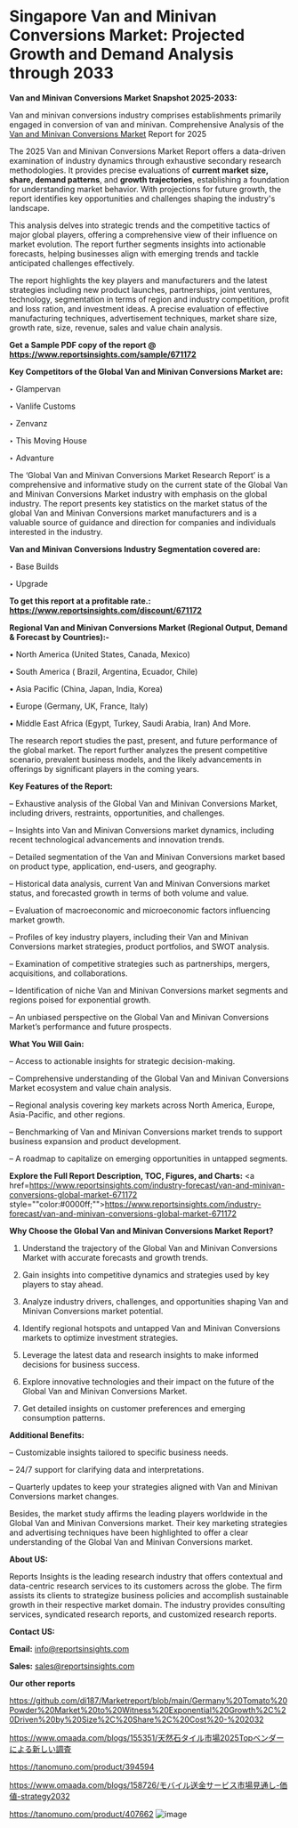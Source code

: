 # Singapore Van and Minivan Conversions Market: Projected Growth and Demand Analysis through 2033

<strong>Van and Minivan Conversions Market Snapshot 2025-2033:</strong>

Van and minivan conversions industry comprises establishments primarily engaged in conversion of van and minivan. Comprehensive Analysis of the <a href=https://www.reportsinsights.com/sample/671172>Van and Minivan Conversions Market</a> Report for 2025

The 2025 Van and Minivan Conversions Market Report offers a data-driven examination of industry dynamics through exhaustive secondary research methodologies. It provides precise evaluations of <strong>current market size, share, demand patterns</strong>, and <strong>growth trajectories</strong>, establishing a foundation for understanding market behavior. With projections for future growth, the report identifies key opportunities and challenges shaping the industry's landscape.

This analysis delves into strategic trends and the competitive tactics of major global players, offering a comprehensive view of their influence on market evolution. The report further segments insights into actionable forecasts, helping businesses align with emerging trends and tackle anticipated challenges effectively.

The report highlights the key players and manufacturers and the latest strategies including new product launches, partnerships, joint ventures, technology, segmentation in terms of region and industry competition, profit and loss ration, and investment ideas. A precise evaluation of effective manufacturing techniques, advertisement techniques, market share size, growth rate, size, revenue, sales and value chain analysis.

<strong>Get a Sample PDF copy of the report @ <a href=https://www.reportsinsights.com/sample/671172 style=color:#0000ff;>https://www.reportsinsights.com/sample/671172</a></strong>

<strong>Key Competitors of the Global Van and Minivan Conversions Market are:</strong>

‣ Glampervan

‣ Vanlife Customs

‣ Zenvanz

‣ This Moving House

‣ Advanture

The ‘Global Van and Minivan Conversions Market Research Report’ is a comprehensive and informative study on the current state of the Global Van and Minivan Conversions Market industry with emphasis on the global industry. The report presents key statistics on the market status of the global Van and Minivan Conversions market manufacturers and is a valuable source of guidance and direction for companies and individuals interested in the industry.

<strong>Van and Minivan Conversions Industry Segmentation covered are:</strong>

‣ Base Builds

‣ Upgrade

<strong>To get this report at a profitable rate.: <a href=https://www.reportsinsights.com/discount/671172 style=color:#0000ff;>https://www.reportsinsights.com/discount/671172</a></strong>

<strong>Regional Van and Minivan Conversions Market (Regional Output, Demand &amp; Forecast by Countries):-</strong>

• North America (United States, Canada, Mexico)

• South America ( Brazil, Argentina, Ecuador, Chile)

• Asia Pacific (China, Japan, India, Korea)

• Europe (Germany, UK, France, Italy)

• Middle East Africa (Egypt, Turkey, Saudi Arabia, Iran) And More.

The research report studies the past, present, and future performance of the global market. The report further analyzes the present competitive scenario, prevalent business models, and the likely advancements in offerings by significant players in the coming years.

<strong>Key Features of the Report:</strong>

– Exhaustive analysis of the Global Van and Minivan Conversions Market, including drivers, restraints, opportunities, and challenges.

– Insights into Van and Minivan Conversions market dynamics, including recent technological advancements and innovation trends.

– Detailed segmentation of the Van and Minivan Conversions market based on product type, application, end-users, and geography.

– Historical data analysis, current Van and Minivan Conversions market status, and forecasted growth in terms of both volume and value.

– Evaluation of macroeconomic and microeconomic factors influencing market growth.

– Profiles of key industry players, including their Van and Minivan Conversions market strategies, product portfolios, and SWOT analysis.

– Examination of competitive strategies such as partnerships, mergers, acquisitions, and collaborations.

– Identification of niche Van and Minivan Conversions market segments and regions poised for exponential growth.

– An unbiased perspective on the Global Van and Minivan Conversions Market’s performance and future prospects.

<strong>What You Will Gain:</strong>

– Access to actionable insights for strategic decision-making.

– Comprehensive understanding of the Global Van and Minivan Conversions Market ecosystem and value chain analysis.

– Regional analysis covering key markets across North America, Europe, Asia-Pacific, and other regions.

– Benchmarking of Van and Minivan Conversions market trends to support business expansion and product development.

– A roadmap to capitalize on emerging opportunities in untapped segments.

<strong>Explore the Full Report Description, TOC, Figures, and Charts:</strong>
<a href=https://www.reportsinsights.com/industry-forecast/van-and-minivan-conversions-global-market-671172 style=""color:#0000ff;"">https://www.reportsinsights.com/industry-forecast/van-and-minivan-conversions-global-market-671172</a>

<strong>Why Choose the Global Van and Minivan Conversions Market Report?</strong>

1. Understand the trajectory of the Global Van and Minivan Conversions Market with accurate forecasts and growth trends.

2. Gain insights into competitive dynamics and strategies used by key players to stay ahead.

3. Analyze industry drivers, challenges, and opportunities shaping Van and Minivan Conversions market potential.

4. Identify regional hotspots and untapped Van and Minivan Conversions markets to optimize investment strategies.

5. Leverage the latest data and research insights to make informed decisions for business success.

6. Explore innovative technologies and their impact on the future of the Global Van and Minivan Conversions Market.

7. Get detailed insights on customer preferences and emerging consumption patterns.

<strong>Additional Benefits:</strong>

– Customizable insights tailored to specific business needs.

– 24/7 support for clarifying data and interpretations.

– Quarterly updates to keep your strategies aligned with Van and Minivan Conversions market changes.

Besides, the market study affirms the leading players worldwide in the Global Van and Minivan Conversions market. Their key marketing strategies and advertising techniques have been highlighted to offer a clear understanding of the Global Van and Minivan Conversions market.

<strong><strong>About US</strong>:</strong>

Reports Insights is the leading research industry that offers contextual and data-centric research services to its customers across the globe. The firm assists its clients to strategize business policies and accomplish sustainable growth in their respective market domain. The industry provides consulting services, syndicated research reports, and customized research reports.

<strong>Contact US:</strong>

<p class=><b>Email:</b> <a href=mailto:info@reportsinsights.com>info@reportsinsights.com</a></p>
<p class=><b>Sales:</b> <a href=mailto:sales@reportsinsights.com>sales@reportsinsights.com</a></p>

<strong>Our other reports</strong>

<a href=https://github.com/di187/Marketreport/blob/main/Germany%20Tomato%20Powder%20Market%20to%20Witness%20Exponential%20Growth%2C%20Driven%20by%20Size%2C%20Share%2C%20Cost%20-%202032>https://github.com/di187/Marketreport/blob/main/Germany%20Tomato%20Powder%20Market%20to%20Witness%20Exponential%20Growth%2C%20Driven%20by%20Size%2C%20Share%2C%20Cost%20-%202032</a>

<a href=https://www.omaada.com/blogs/155351/天然石タイル市場2025Topベンダーによる新しい調査>https://www.omaada.com/blogs/155351/天然石タイル市場2025Topベンダーによる新しい調査</a>

<a href=https://tanomuno.com/product/394594>https://tanomuno.com/product/394594</a>

<a href=https://www.omaada.com/blogs/158726/モバイル送金サービス市場見通し-価値-strategy2032>https://www.omaada.com/blogs/158726/モバイル送金サービス市場見通し-価値-strategy2032</a>

<a href=https://tanomuno.com/product/407662>https://tanomuno.com/product/407662</a>
![image](https://github.com/user-attachments/assets/a9f8efcb-1d70-44b7-928c-2e9a7bca4e04)
